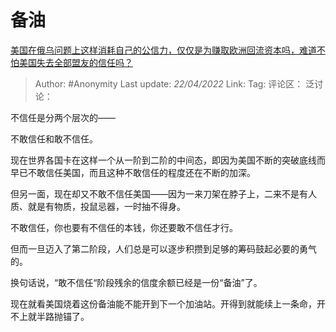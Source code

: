 # 备油
[美国在俄乌问题上这样消耗自己的公信力，仅仅是为赚取欧洲回流资本吗，难道不怕美国失去全部盟友的信任吗？](https://www.zhihu.com/question/518513619/answer/2449491550)

> Author: #Anonymity
> Last update: *22/04/2022*
> Link:
> Tag:
> 评论区：
> 泛讨论：

不信任是分两个层次的——

不敢信任和敢不信任。

现在世界各国卡在这样一个从一阶到二阶的中间态，即因为美国不断的突破底线而早已不敢信任美国，而且这种不敢信任的程度还在不断的加深。

但另一面，现在却又不敢不信任美国——因为一来刀架在脖子上，二来不是有人质、就是有物质，投鼠忌器，一时抽不得身。

不敢信任，你也要有不信任的本钱，你还要敢不信任才行。

但而一旦迈入了第二阶段，人们总是可以逐步积攒到足够的筹码鼓起必要的勇气的。

换句话说，“敢不信任“阶段残余的信度余额已经是一份“备油”了。

现在就看美国烧着这份备油能不能开到下一个加油站。开得到就能续上一条命，开不上就半路抛锚了。
